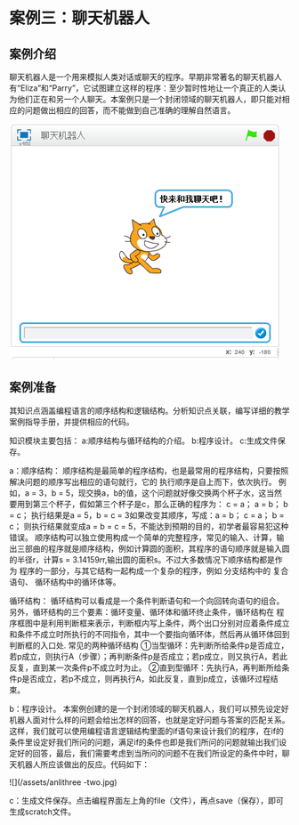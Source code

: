 # 案例三：聊天机器人

## 案例介绍
聊天机器人是一个用来模拟人类对话或聊天的程序。早期非常著名的聊天机器人有“Eliza”和“Parry”，它试图建立这样的程序：至少暂时性地让一个真正的人类认为他们正在和另一个人聊天。本案例只是一个封闭领域的聊天机器人，即只能对相应的问题做出相应的回答，而不能做到自己准确的理解自然语言。

![](/assets/anlithree-one.jpg)

## 案例准备
其知识点涵盖编程语言的顺序结构和逻辑结构。分析知识点关联，编写详细的教学案例指导手册，并提供相应的代码。

知识模块主要包括：
a:顺序结构与循环结构的介绍。
b:程序设计。
c:生成文件保存。

a：顺序结构：
顺序结构是最简单的程序结构，也是最常用的程序结构，只要按照解决问题的顺序写出相应的语句就行，它的 执行顺序是自上而下，依次执行。
例如，a = 3，b = 5，现交换a，b的值，这个问题就好像交换两个杯子水，这当然要用到第三个杯子，假如第三个杯子是c，那么正确的程序为： c = a； a = b； b = c； 执行结果是a = 5，b = c = 3如果改变其顺序，写成：a = b； c = a； b = c； 则执行结果就变成a = b = c = 5，不能达到预期的目的，初学者最容易犯这种错误。 顺序结构可以独立使用构成一个简单的完整程序，常见的输入、计算，输出三部曲的程序就是顺序结构，例如计算圆的面积，其程序的语句顺序就是输入圆的半径r，计算s = 3.14159*r*r,输出圆的面积s。不过大多数情况下顺序结构都是作为 程序的一部分，与其它结构一起构成一个复杂的程序，例如 分支结构中的 复合语句、 循环结构中的循环体等。


循环结构：
循环结构可以看成是一个条件判断语句和一个向回转向语句的组合。另外，循环结构的三个要素：循环变量、循环体和循环终止条件，循环结构在 程序框图中是利用判断框来表示，判断框内写上条件，两个出口分别对应着条件成立和条件不成立时所执行的不同指令，其中一个要指向循环体，然后再从循环体回到判断框的入口处.
常见的两种循环结构
①当型循环：先判断所给条件p是否成立，若p成立，则执行A（步骤）；再判断条件p是否成立；若p成立，则又执行A，若此反复，直到某一次条件p不成立时为止。
②直到型循环：先执行A，再判断所给条件p是否成立，若p不成立，则再执行A，如此反复，直到p成立，该循环过程结束。


b：程序设计。
本案例创建的是一个封闭领域的聊天机器人，我们可以预先设定好机器人面对什么样的问题会给出怎样的回答，也就是定好问题与答案的匹配关系。这样，我们就可以使用编程语言逻辑结构里面的if语句来设计我们的程序，在if的条件里设定好我们所问的问题，满足if的条件也即是我们所问的问题就输出我们设定好的回答，最后，我们需要考虑到当所问的问题不在我们所设定的条件中时，聊天机器人所应该做出的反应。代码如下：

![](/assets/anlithree -two.jpg)

c：生成文件保存。点击编程界面左上角的file（文件），再点save（保存），即可生成scratch文件。

